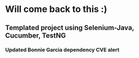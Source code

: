 # Will come back to this :) 
## Templated project using Selenium-Java, Cucumber, TestNG
### Updated Bonnie Garcia dependency CVE alert